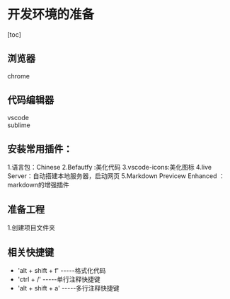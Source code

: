 # 开发环境的准备

[toc]

## 浏览器
chrome
## 代码编辑器
vscode  
sublime
## 安装常用插件：
1.语言包：Chinese
2.Befautfy :美化代码
3.vscode-icons:美化图标
4.live Server：自动搭建本地服务器，启动网页
5.Markdown Previcew Enhanced ：markdown的增强插件
## 准备工程
1.创建项目文件夹

## 相关快捷键
- 'alt + shift + f'  -----格式化代码
- 'ctrl + /'  -----单行注释快捷键
- 'alt + shift + a'  -----多行注释快捷键


